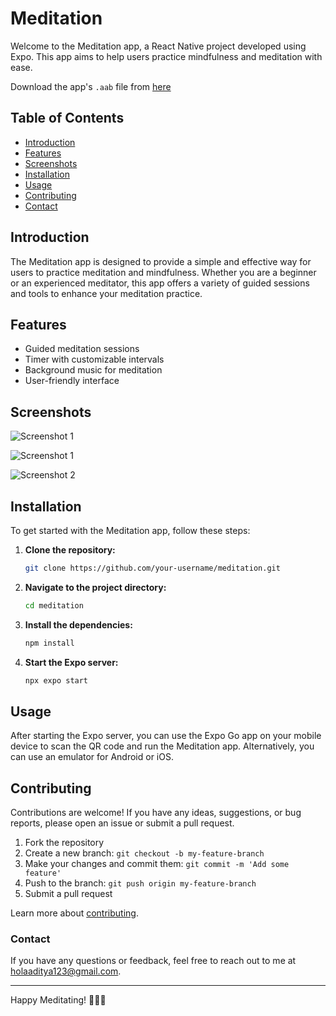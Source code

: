 # Meditation

Welcome to the Meditation app, a React Native project developed using Expo. This app aims to help users practice mindfulness and meditation with ease.

Download the app's `.aab` file from [here](https://expo.dev/artifacts/eas/iLQnaX7DWvYQLnXrriegQq.aab)

## Table of Contents

- [Introduction](#introduction)
- [Features](#features)
- [Screenshots](#screenshots)
- [Installation](#installation)
- [Usage](#usage)
- [Contributing](#contributing)
- [Contact](#contact)

## Introduction

The Meditation app is designed to provide a simple and effective way for users to practice meditation and mindfulness. Whether you are a beginner or an experienced meditator, this app offers a variety of guided sessions and tools to enhance your meditation practice.

## Features

- Guided meditation sessions
- Timer with customizable intervals
- Background music for meditation
- User-friendly interface

## Screenshots

![Screenshot 1](<./assets/images/Screenshot1%20(2).jpg>)

![Screenshot 1](<./assets/images/Screenshot1%20(1).jpg>)

![Screenshot 2](<./assets/images/Screenshot1%20(4).jpg>)

## Installation

To get started with the Meditation app, follow these steps:

1. **Clone the repository:**

   ```bash
   git clone https://github.com/your-username/meditation.git
   ```

2. **Navigate to the project directory:**

   ```bash
   cd meditation
   ```

3. **Install the dependencies:**

   ```bash
   npm install
   ```

4. **Start the Expo server:**
   ```bash
   npx expo start
   ```

## Usage

After starting the Expo server, you can use the Expo Go app on your mobile device to scan the QR code and run the Meditation app. Alternatively, you can use an emulator for Android or iOS.

## Contributing

Contributions are welcome! If you have any ideas, suggestions, or bug reports, please open an issue or submit a pull request.

1. Fork the repository
2. Create a new branch: `git checkout -b my-feature-branch`
3. Make your changes and commit them: `git commit -m 'Add some feature'`
4. Push to the branch: `git push origin my-feature-branch`
5. Submit a pull request

Learn more about [contributing](https://docs.github.com/en/get-started/exploring-projects-on-github/contributing-to-a-project).

### Contact

If you have any questions or feedback, feel free to reach out to me at [holaaditya123@gmail.com](mailto:holaaditya123@gmail.com).

---

Happy Meditating! 🧘‍♂️🌿
